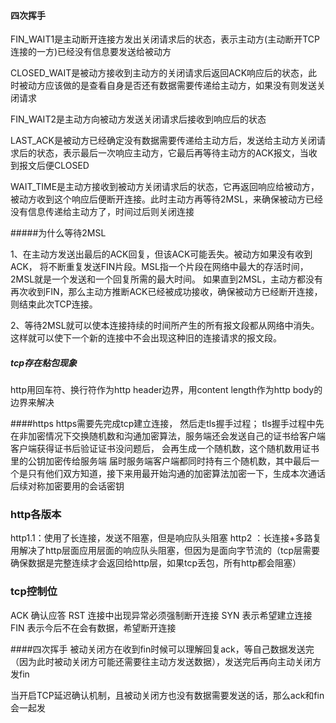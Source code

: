 #### 四次挥手
FIN_WAIT1是主动断开连接方发出关闭请求后的状态，表示主动方(主动断开TCP连接的一方)已经没有信息要发送给被动方

CLOSED_WAIT是被动方接收到主动方的关闭请求后返回ACK响应后的状态，此时被动方应该做的是查看自身是否还有数据需要传递给主动方，如果没有则发送关闭请求

FIN_WAIT2是主动方向被动方发送关闭请求后接收到响应后的状态

LAST_ACK是被动方已经确定没有数据需要传递给主动方后，发送给主动方关闭请求后的状态，表示最后一次响应主动方，它最后再等待主动方的ACK报文，当收到报文后便CLOSED

WAIT_TIME是主动方接收到被动方关闭请求后的状态，它再返回响应给被动方，被动方收到这个响应后便断开连接。此时主动方再等待2MSL，来确保被动方已经没有信息传递给主动方了，时间过后则关闭连接


#####为什么等待2MSL

1、在主动方发送出最后的ACK回复，但该ACK可能丢失。被动方如果没有收到ACK，
将不断重复发送FIN片段。MSL指一个片段在网络中最大的存活时间，2MSL就是一个发送和一个回复所需的最大时间。
如果直到2MSL，主动方都没有再次收到FIN，那么主动方推断ACK已经被成功接收，确保被动方已经断开连接，
则结束此次TCP连接。

2、等待2MSL就可以使本连接持续的时间所产生的所有报文段都从网络中消失。
这样就可以使下一个新的连接中不会出现这种旧的连接请求的报文段。


##### tcp存在粘包现象
http用回车符、换行符作为http header边界，用content length作为http body的边界来解决


####https
https需要先完成tcp建立连接， 然后走tls握手过程；
tls握手过程中先在非加密情况下交换随机数和沟通加密算法，服务端还会发送自己的证书给客户端
客户端获得证书后验证证书没问题后， 会再生成一个随机数，这个随机数用证书里的公钥加密传给服务端
届时服务端客户端都同时持有三个随机数，其中最后一个是只有他们双方知道，接下来用最开始沟通的加密算法加密一下，生成本次通话后续对称加密要用的会话密钥

### http各版本
http1.1：使用了长连接，发送不阻塞，但是响应队头阻塞
http2  ：长连接+多路复用解决了http层面应用层面的响应队头阻塞，但因为是面向字节流的（tcp层需要确保数据是完整连续才会返回给http层，如果tcp丢包，所有http都会阻塞）

### tcp控制位
ACK 确认应答
RST 连接中出现异常必须强制断开连接
SYN 表示希望建立连接
FIN 表示今后不在会有数据，希望断开连接


####四次挥手
被动关闭方在收到fin时候可以理解回复ack，等自己数据发送完（因为此时被动关闭方可能还需要往主动方发送数据），发送完后再向主动关闭方发fin

当开启TCP延迟确认机制，且被动关闭方也没有数据需要发送的话，那么ack和fin会一起发

         





